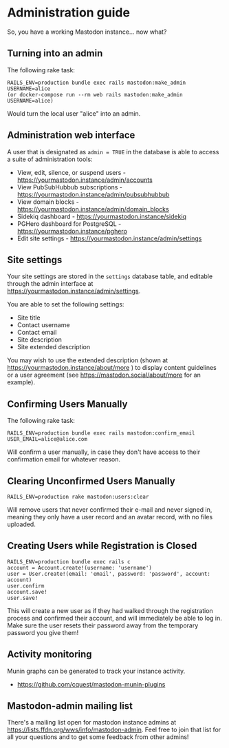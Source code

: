 Administration guide
====================

So, you have a working Mastodon instance... now what?

## Turning into an admin

The following rake task:

    RAILS_ENV=production bundle exec rails mastodon:make_admin USERNAME=alice
    (or docker-compose run --rm web rails mastodon:make_admin USERNAME=alice)

Would turn the local user "alice" into an admin.

## Administration web interface

A user that is designated as `admin = TRUE` in the database is able to access a suite of administration tools:

* View, edit, silence, or suspend users - https://yourmastodon.instance/admin/accounts
* View PubSubHubbub subscriptions - https://yourmastodon.instance/admin/pubsubhubbub
* View domain blocks - https://yourmastodon.instance/admin/domain_blocks
* Sidekiq dashboard - https://yourmastodon.instance/sidekiq
* PGHero dashboard for PostgreSQL - https://yourmastodon.instance/pghero
* Edit site settings - https://yourmastodon.instance/admin/settings

## Site settings

Your site settings are stored in the `settings` database table, and editable through the admin interface at https://yourmastodon.instance/admin/settings.

You are able to set the following settings:

- Site title
- Contact username
- Contact email
- Site description
- Site extended description

You may wish to use the extended description (shown at https://yourmastodon.instance/about/more ) to display content guidelines or a user agreement (see https://mastodon.social/about/more for an example).

## Confirming Users Manually

The following rake task:

    RAILS_ENV=production bundle exec rails mastodon:confirm_email USER_EMAIL=alice@alice.com

Will confirm a user manually, in case they don't have access to their confirmation email for whatever reason.

## Clearing Unconfirmed Users Manually

    RAILS_ENV=production rake mastodon:users:clear
    
Will remove users that never confirmed their e-mail and never signed in, meaning they
only have a user record and an avatar record, with no files uploaded.

## Creating Users while Registration is Closed

    RAILS_ENV=production bundle exec rails c
    account = Account.create!(username: 'username')
    user = User.create!(email: 'email', password: 'password', account: account)
    user.confirm
    account.save!
    user.save!

This will create a new user as if they had walked through the registration process and confirmed their account, and will immediately be able to log in.  Make sure the user resets their password away from the temporary password you give them!

## Activity monitoring

Munin graphs can be generated to track your instance activity.

* https://github.com/cquest/mastodon-munin-plugins

## Mastodon-admin mailing list

There's a mailing list open for mastodon instance admins at
https://lists.ffdn.org/wws/info/mastodon-admin. Feel free to join that list for all your questions and to get some feedback 
from other admins!
